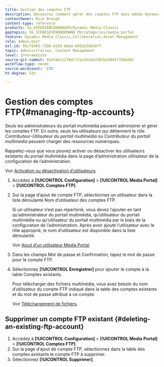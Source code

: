 ```yaml
---
title: Gestion des comptes FTP
description: Découvrez comment gérer des comptes FTP dans Adobe Dynamic Media Classic.
contentOwner: Rick Brough
content-type: reference
products: SG_EXPERIENCEMANAGER/Dynamic-Media-Classic
geptopics: SG_SCENESEVENONDEMAND_PK/categories/media_portal
feature: Dynamic Media Classic,Collaboration,Asset Management
role: Admin,User
exl-id: 95c7d403-7206-4158-b8ad-6091b24b5077
topic: Administration, Content Management
level: Intermediate
source-git-commit: 914fde11270dc731a261da3305b29dd573584d93
workflow-type: tm+mt
source-wordcount: '235'
ht-degree: 52%

---
```


# Gestion des comptes FTP{#managing-ftp-accounts}

Seuls les administrateurs du portail multimédia peuvent administrer et gérer les comptes FTP. En outre, seuls les utilisateurs qui détiennent le rôle *Contributeur-Utilisateur du portail multimédia* ou *Contributeur du portail multimédia* peuvent charger des ressources numériques.

Rappelez-vous que vous pouvez activer ou désactiver les utilisateurs existants du portail multimédia dans la page d’administration utilisateur de la configuration de l’administration.

Voir [Activation ou désactivation d’utilisateurs](administration-setup.md#activating_or_deactivating_users).

1. Accédez à **[!UICONTROL Configuration]** > **[!UICONTROL Media Portal]** > **[!UICONTROL Comptes FTP]**.
1. Sur la page d’ajout de compte FTP, sélectionnez un utilisateur dans la liste déroulante Nom d’utilisateur des comptes FTP.

   Si un utilisateur n’est pas répertorié, vous devez l’ajouter en tant qu’administrateur du portail multimédia, qu’utilisateur du portail multimédia ou qu’utilisateur du portail multimédia par le biais de la configuration de l’administration. Après avoir ajouté l’utilisateur avec le rôle approprié, le nom d’utilisateur est disponible dans la liste déroulante.

   Voir [Ajout d’un utilisateur Media Portal](adding-media-portal-users.md#adding_a_media_portal_user).

1. Dans les champs Mot de passe et Confirmation, tapez le mot de passe pour le compte FTP.
1. Sélectionnez **[!UICONTROL Enregistrer]** pour ajouter le compte à la table Comptes existants.

   Pour télécharger des fichiers multimédia, vous avez besoin du nom d’utilisateur du compte FTP indiqué dans la table des comptes existants et du mot de passe attribué à ce compte.

   Voir [Téléchargement de fichiers](uploading-files.md#uploading_files).

## Supprimer un compte FTP existant {#deleting-an-existing-ftp-account}

1. Accédez à **[!UICONTROL Configuration]** > **[!UICONTROL Media Portal]** > **[!UICONTROL Comptes FTP]**.
1. Sur la page d’ajout de compte FTP, sélectionnez dans la table des comptes existants le compte FTP à supprimer.
1. Sélectionnez **[!UICONTROL Supprimer]**.
